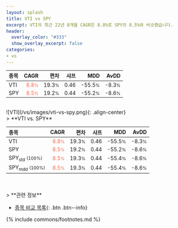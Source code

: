 ```yaml
---
layout: splash
title: VTI vs SPY
excerpt: VTI의 최근 22년 8개월 CAGR은 8.8%로 SPY의 8.5%와 비슷했습니다.
header:
  overlay_color: "#333"
  show_overlay_excerpt: false
categories:
- vs
---
```


| **종목** | **CAGR** | **편차** | **샤프** | **MDD** | **AvDD** |
| :------------ | ------: | -----------: | -------: | ------: | -------: |
| VTI | <span style="color: tomato">8.8<small>%</small></span> | 19.3<small>%</small> | 0.46 | -55.5<small>%</small> | -8.3<small>%</small> |
| SPY | <span style="color: tomato">8.5<small>%</small></span> | 19.2<small>%</small> | 0.44 | -55.2<small>%</small> | -8.6<small>%</small> |

<!-- more -->

<br>
![VTI](/vs/images/vti-vs-spy.png){: .align-center}

<br>
> **VTI vs. SPY**



| **종목** | **CAGR** | **편차** | **샤프** | **MDD** | **AvDD** |
| :------------ | ------: | -----------: | -------: | ------: | -------: |
| VTI | <span style="color: tomato">8.8<small>%</small></span> | 19.3<small>%</small> | 0.46 | -55.5<small>%</small> | -8.3<small>%</small> |
| SPY | <span style="color: tomato">8.5<small>%</small></span> | 19.2<small>%</small> | 0.44 | -55.2<small>%</small> | -8.6<small>%</small> |
| SPY<sub>std</sub> <small>(100%)</small> | <span style="color: tomato">8.5<small>%</small></span> | 19.3<small>%</small> | 0.44 | -55.4<small>%</small> | -8.6<small>%</small> |
| SPY<sub>mdd</sub> <small>(100%)</small> | <span style="color: tomato">8.5<small>%</small></span> | 19.3<small>%</small> | 0.44 | -55.4<small>%</small> | -8.6<small>%</small> |

<br>

<br>
> **관련 정보**

- [종목 비교 목록](/vs/){: .btn .btn--info}

{% include commons/footnotes.md %}
